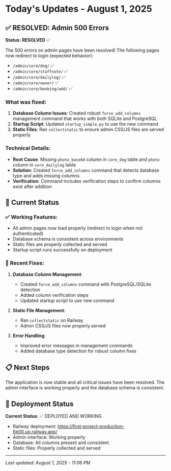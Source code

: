 # Today's Updates - August 1, 2025

## ✅ RESOLVED: Admin 500 Errors

**Status: RESOLVED** ✅

The 500 errors on admin pages have been resolved! The following pages now redirect to login (expected behavior):
- `/admin/core/dog/` ✅
- `/admin/core/staffnote/` ✅  
- `/admin/core/dailylog/` ✅
- `/admin/core/owner/` ✅
- `/admin/core/booking/add/` ✅

### What was fixed:
1. **Database Column Issues**: Created robust `force_add_columns` management command that works with both SQLite and PostgreSQL
2. **Startup Script**: Updated `startup_simple.py` to use the new command
3. **Static Files**: Ran `collectstatic` to ensure admin CSS/JS files are served properly

### Technical Details:
- **Root Cause**: Missing `photo_base64` column in `core_dog` table and `photo` column in `core_dailylog` table
- **Solution**: Created `force_add_columns` command that detects database type and adds missing columns
- **Verification**: Command includes verification steps to confirm columns exist after addition

## 🎯 Current Status

### ✅ Working Features:
- All admin pages now load properly (redirect to login when not authenticated)
- Database schema is consistent across environments
- Static files are properly collected and served
- Startup script runs successfully on deployment

### 🔧 Recent Fixes:
1. **Database Column Management**: 
   - Created `force_add_columns` command with PostgreSQL/SQLite detection
   - Added column verification steps
   - Updated startup script to use new command

2. **Static File Management**:
   - Ran `collectstatic` on Railway
   - Admin CSS/JS files now properly served

3. **Error Handling**:
   - Improved error messages in management commands
   - Added database type detection for robust column fixes

## 📋 Next Steps

The application is now stable and all critical issues have been resolved. The admin interface is working properly and the database schema is consistent.

## 🚀 Deployment Status

**Current Status**: ✅ DEPLOYED AND WORKING
- Railway deployment: https://first-project-production-6e00.up.railway.app/
- Admin interface: Working properly
- Database: All columns present and consistent
- Static files: Properly collected and served

---

*Last updated: August 1, 2025 - 11:06 PM* 